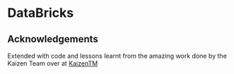 # DataBricks

## Acknowledgements

Extended with code and lessons learnt from the amazing work done by the Kaizen Team over at [KaizenTM](https://github.com/kaizentm/kubemlops)
